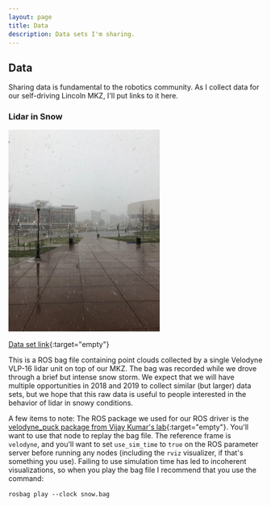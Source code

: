 ```yaml
---
layout: page
title: Data
description: Data sets I'm sharing.
---
```


## Data

Sharing data is fundamental to the robotics community. As I collect
data for our self-driving Lincoln MKZ, I'll put links to it here.

### <a name="snow-velodyne"></a> Lidar in Snow

<img src="/img/snow.jpg" alt="Picture of the snow storm just before we started collecting this data" height="400" />

[Data set link](https://drive.google.com/open?id=1-4qCXTCvPO-xZgKpPipGOdA-R5Fi27NO){:target="empty"}

This is a ROS bag file containing point clouds collected by a single
Velodyne VLP-16 lidar unit on top of our MKZ. The bag was recorded
while we drove through a brief but intense snow storm. We expect that
we will have multiple opportunities in 2018 and 2019 to collect
similar (but larger) data sets, but we hope that this raw data is
useful to people interested in the behavior of lidar in snowy
conditions.

A few items to note: The ROS package we used for our ROS driver is the
[velodyne_puck package from Vijay Kumar's
lab](https://github.com/KumarRobotics/velodyne_puck){:target="empty"}. You'll
want to use that node to replay the bag file. The reference frame is
`velodyne`, and you'll want to set `use_sim_time` to `true` on the ROS
parameter server before running any nodes (including the `rviz`
visualizer, if that's something you use). Failing to use simulation
time has led to incoherent visualizations, so when you play the bag
file I recommend that you use the command:

```
rosbag play --clock snow.bag
```
